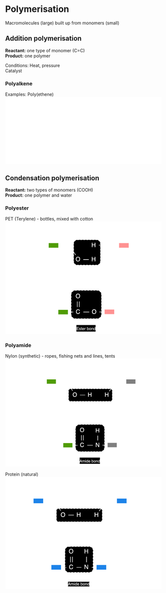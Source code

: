 # Polymerisation

Macromolecules (large) built up from monomers (small)

## Addition polymerisation

**Reactant:** one type of monomer (C=C) \
**Product:** one polymer

Conditions: Heat, pressure \
Catalyst

### Polyalkene

Examples: Poly(ethene)
![Addition polymerisation - polyalkene](images/polyalkene.png)

## Condensation polymerisation

**Reactant:** two types of monomers (COOH) \
**Product:** one polymer and water

### Polyester

PET (Terylene) - bottles, mixed with cotton
![Condensation polymerisation - polyester](images/polyester.png)

### Polyamide

Nylon (synthetic) - ropes, fishing nets and lines, tents \
![Condensation polymerisation - polyamide](images/polyamide.png)

Protein (natural)
![Condensation polymerisation - protein](images/protein.png)
